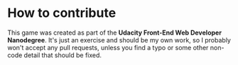# How to contribute

This game was created as part of the **Udacity Front-End Web Developer Nanodegree**. It's just an exercise and should be my own work, so I probably won't accept any pull requests, unless you find a typo or some other non-code detail that should be fixed.
